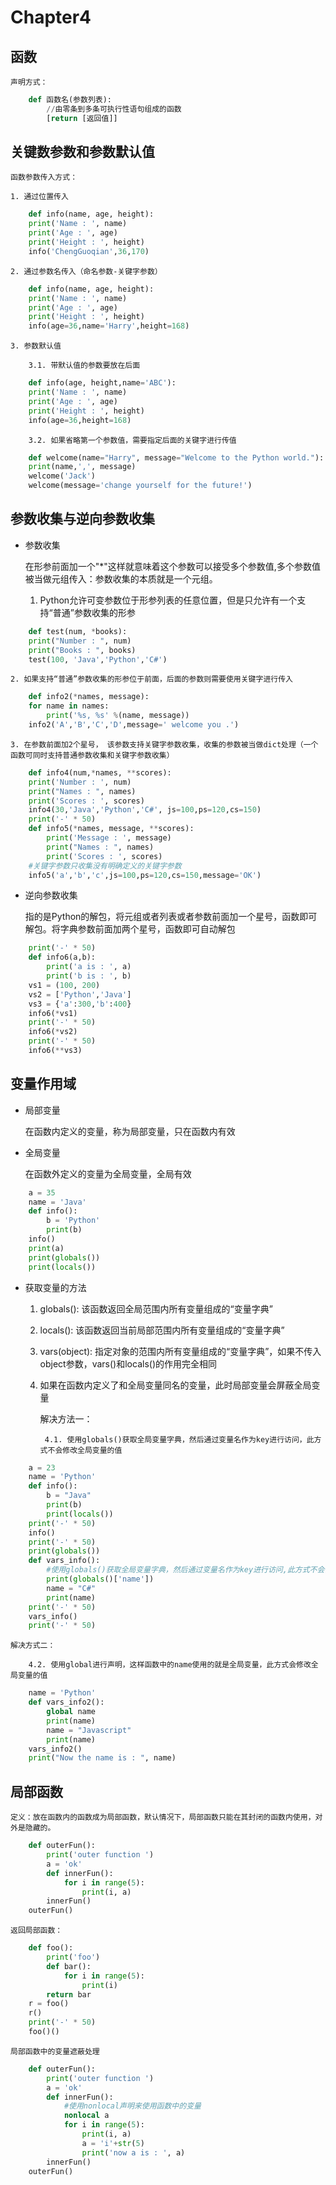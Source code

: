 # Chapter4

## 函数

	声明方式：
	
```python
	def 函数名(参数列表):
		//由零条到多条可执行性语句组成的函数
		[return [返回值]]
```	

## 关键数参数和参数默认值

	函数参数传入方式：
		
	1. 通过位置传入

```python
	def info(name, age, height):
    print('Name : ', name)
    print('Age : ', age)
    print('Height : ', height)
	info('ChengGuoqian',36,170) 
```
	
	2. 通过参数名传入（命名参数-关键字参数）
	
```python
	def info(name, age, height):
    print('Name : ', name)
    print('Age : ', age)
    print('Height : ', height)
	info(age=36,name='Harry',height=168)
```

	3. 参数默认值 
	
		3.1. 带默认值的参数要放在后面		
		
```python
	def info(age, height,name='ABC'):
    print('Name : ', name)
    print('Age : ', age)
    print('Height : ', height)
	info(age=36,height=168)
```

		3.2. 如果省略第一个参数值，需要指定后面的关键字进行传值
		
```python
	def welcome(name="Harry", message="Welcome to the Python world."):
    print(name,',', message)
	welcome('Jack')
	welcome(message='change yourself for the future!')
```

## 参数收集与逆向参数收集

- 参数收集

	在形参前面加一个"\*"这样就意味着这个参数可以接受多个参数值,多个参数值被当做元组传入：参数收集的本质就是一个元组。
	
	1. Python允许可变参数位于形参列表的任意位置，但是只允许有一个支持“普通”参数收集的形参
	
```python
	def test(num, *books):
    print("Number : ", num)
    print("Books : ", books)
	test(100, 'Java','Python','C#') 
```	
	
	2. 如果支持“普通”参数收集的形参位于前面，后面的参数则需要使用关键字进行传入
	
```python
	def info2(*names, message):
    for name in names:
        print('%s, %s' %(name, message))
	info2('A','B','C','D',message=' welcome you .')   
```	

	3. 在参数前面加2个星号， 该参数支持关键字参数收集，收集的参数被当做dict处理（一个函数可同时支持普通参数收集和关键字参数收集）
	
```python
	def info4(num,*names, **scores):
    print('Number : ', num)
    print("Names : ", names)
    print('Scores : ', scores)
	info4(30,'Java','Python','C#', js=100,ps=120,cs=150)  
	print('-' * 50)
	def info5(*names, message, **scores):
		print('Message : ', message)
		print("Names : ", names)
		print('Scores : ', scores)
	#关键字参数只收集没有明确定义的关键字参数
	info5('a','b','c',js=100,ps=120,cs=150,message='OK')  
```	
	
- 逆向参数收集

	指的是Python的解包，将元组或者列表或者参数前面加一个星号，函数即可解包。将字典参数前面加两个星号，函数即可自动解包
	
```python
	print('-' * 50)
	def info6(a,b):
		print('a is : ', a)
		print('b is : ', b)
	vs1 = (100, 200)
	vs2 = ['Python','Java']    
	vs3 = {'a':300,'b':400}
	info6(*vs1)
	print('-' * 50)
	info6(*vs2)
	print('-' * 50)
	info6(**vs3) 
```

## 变量作用域

- 局部变量

	在函数内定义的变量，称为局部变量，只在函数内有效

- 全局变量

	在函数外定义的变量为全局变量，全局有效
	
```python
	a = 35
	name = 'Java'
	def info():
		b = 'Python'
		print(b)
	info()
	print(a)
	print(globals())
	print(locals())
```
	
- 获取变量的方法

	1. globals(): 该函数返回全局范围内所有变量组成的“变量字典”
	
	2. locals(): 该函数返回当前局部范围内所有变量组成的“变量字典”
	
	3. vars(object): 指定对象的范围内所有变量组成的“变量字典”，如果不传入object参数，vars()和locals()的作用完全相同
	
	4. 如果在函数内定义了和全局变量同名的变量，此时局部变量会屏蔽全局变量
	
		解决方法一：
		
			4.1. 使用globals()获取全局变量字典，然后通过变量名作为key进行访问，此方式不会修改全局变量的值
	
```python
	a = 23
	name = 'Python'
	def info():
		b = "Java"
		print(b)
		print(locals())
	print('-' * 50)    
	info()
	print('-' * 50)    
	print(globals())
	def vars_info():
		#使用globals()获取全局变量字典，然后通过变量名作为key进行访问,此方式不会修改全局变量的值
		print(globals()['name'])
		name = "C#"
		print(name)
	print('-' * 50)        
	vars_info()
	print('-' * 50)  
```

	解决方式二：
		
		4.2. 使用global进行声明，这样函数中的name使用的就是全局变量，此方式会修改全局变量的值
		
```python
	name = 'Python'
	def vars_info2():
		global name
		print(name)
		name = "Javascript"
		print(name)
	vars_info2()
	print("Now the name is : ", name) 
```
## 局部函数

	定义：放在函数内的函数成为局部函数，默认情况下，局部函数只能在其封闭的函数内使用，对外是隐藏的。
	
```python
	def outerFun():
		print('outer function ')
		a = 'ok'
		def innerFun():
			for i in range(5):
				print(i, a)
		innerFun()
	outerFun()  
```

	返回局部函数：

```python
	def foo():
		print('foo')
		def bar():
			for i in range(5):
				print(i)
		return bar
	r = foo()
	r()
	print('-' * 50)
	foo()()
```

	局部函数中的变量遮蔽处理
	
```python
	def outerFun():
		print('outer function ')
		a = 'ok'
		def innerFun():
			#使用nonlocal声明来使用函数中的变量
			nonlocal a
			for i in range(5):              
				print(i, a)
				a = 'i'+str(5)
				print('now a is : ', a)
		innerFun()
	outerFun()  
```
	